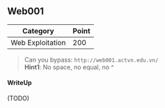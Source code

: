 ## Web001

| Category | Point |
| --- | --- |
| Web Exploitation | 200 |

> Can you bypass: `http://web001.actvn.edu.vn/`<br>
> **Hint1**: No space, no equal, no ^ <br>

#### WriteUp

(TODO)
